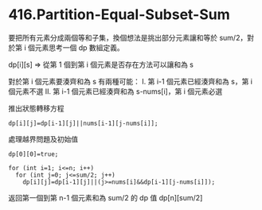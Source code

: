 # 416.Partition-Equal-Subset-Sum

要把所有元素分成兩個等和子集，換個想法是挑出部分元素讓和等於 sum/2，對於第 i 個元素思考一個 dp 數組定義。

dp[i][s] => 從第 1 個到第 i 個元素是否存在方法可以讓和為 s

對於第 i 個元素要湊齊和為 s 有兩種可能：
I. 第 i-1 個元素已經湊齊和為 s，第 i 個元素不選
II. 第 i-1 個元素已經湊齊和為 s-nums[i]，第 i 個元素必選

推出狀態轉移方程

```
dp[i][j]=dp[i-1][j]||nums[i-1][j-nums[i]];
```

處理越界問題及初始值

```
dp[0][0]=true;

for (int i=1; i<=n; i++)
  for (int j=0; j<=sum/2; j++)
    dp[i][j]=dp[i-1][j]||(j>=nums[i]&&dp[i-1][j-nums[i]]);
```

返回第一個到第 n-1 個元素和為 sum/2 的 dp 值
dp[n][sum/2]
